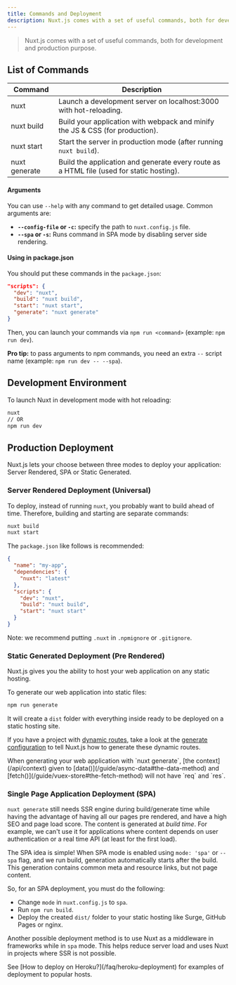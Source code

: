 ```yaml
---
title: Commands and Deployment
description: Nuxt.js comes with a set of useful commands, both for development and production purpose.
---
```


> Nuxt.js comes with a set of useful commands, both for development and production purpose.

## List of Commands

| Command         | Description                                                                              |
|-----------------|------------------------------------------------------------------------------------------|
| nuxt            | Launch a development server on localhost:3000 with hot-reloading.                        |
| nuxt build      | Build your application with webpack and minify the JS & CSS (for production).            |
| nuxt start      | Start the server in production mode (after running `nuxt build`).                        |
| nuxt generate   | Build the application and generate every route as a HTML file (used for static hosting). |

#### Arguments

You can use `--help` with any command to get detailed usage. Common arguments are:

- **`--config-file` or `-c`:** specify the path to `nuxt.config.js` file.
- **`--spa` or `-s`:** Runs command in SPA mode by disabling server side rendering.

#### Using in package.json

You should put these commands in the `package.json`:

```json
"scripts": {
  "dev": "nuxt",
  "build": "nuxt build",
  "start": "nuxt start",
  "generate": "nuxt generate"
}
```

Then, you can launch your commands via `npm run <command>` (example: `npm run dev`).

<p class="Alert Alert--nuxt-green"><b>Pro tip:</b> to pass arguments to npm commands, you need an extra <code>--</code> script name (example: <code>npm run dev -- --spa</code>).</p>

## Development Environment

To launch Nuxt in development mode with hot reloading:

```bash
nuxt
// OR
npm run dev
```

## Production Deployment

Nuxt.js lets your choose between three modes to deploy your application: Server Rendered, SPA or Static Generated.

### Server Rendered Deployment (Universal)

To deploy, instead of running `nuxt`, you probably want to build ahead of time. Therefore, building and starting are separate commands:

```bash
nuxt build
nuxt start
```

The `package.json` like follows is recommended:

```json
{
  "name": "my-app",
  "dependencies": {
    "nuxt": "latest"
  },
  "scripts": {
    "dev": "nuxt",
    "build": "nuxt build",
    "start": "nuxt start"
  }
}
```

Note: we recommend putting `.nuxt` in `.npmignore` or `.gitignore`.

### Static Generated Deployment (Pre Rendered)

Nuxt.js gives you the ability to host your web application on any static hosting.

To generate our web application into static files:

```bash
npm run generate
```

It will create a `dist` folder with everything inside ready to be deployed on a static hosting site.

If you have a project with [dynamic routes](/guide/routing#dynamic-routes), take a look at the [generate configuration](/api/configuration-generate) to tell Nuxt.js how to generate these dynamic routes.

<div class="Alert">When generating your web application with `nuxt generate`, [the context](/api/context) given to [data()](/guide/async-data#the-data-method) and [fetch()](/guide/vuex-store#the-fetch-method) will not have `req` and `res`.</div>

### Single Page Application Deployment (SPA)

`nuxt generate` still needs SSR engine during build/generate time while having the advantage of having all our pages pre rendered, and have a high SEO and page load score. The content is generated at *build time*. For example, we can't use it for applications where content depends on user authentication or a real time API (at least for the first load).

The SPA idea is simple! When SPA mode is enabled using `mode: 'spa'` or `--spa` flag, and we run build, generation automatically starts after the build. This generation contains common meta and resource links, but not page content.

So, for an SPA deployment, you must do the following:

 - Change `mode` in `nuxt.config.js` to `spa`.
 - Run `npm run build`.
 - Deploy the created `dist/` folder to your static hosting like Surge, GitHub Pages or nginx.

Another possible deployment method is to use Nuxt as a middleware in frameworks while in `spa` mode. This helps reduce server load and uses Nuxt in projects where SSR is not possible.

<div class="Alert">See [How to deploy on Heroku?](/faq/heroku-deployment) for examples of deployment to popular hosts.</div>
